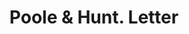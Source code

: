 ---
doi: 10.7916/D8K375NK
date_other: '1870'
date_other_textual: 1870-1879
form: correspondence
genre:
- Letters (correspondence)
name:
- Poole & Hunt
object_in_context_url: https://biggert.cul.columbia.edu/items/view/ave_biggert_00559
subject_hierarchical_geographic:
- Baltimore, Maryland, United States
subject_name:
- Poole & Hunt
title: Poole & Hunt. Letter
sort_title: Poole & Hunt. Letter
call_number: ave_biggert_00559
coordinates:
- 39.28333333333333,-76.61666666666666
pid: ave_biggert_00559
identifiers: ave_biggert_00559
thumbnail: https://derivativo-2.library.columbia.edu/iiif/2/ldpd:343815/full/!256,256/0/native.jpg
permalink: /biggert/ave_biggert_00559/
layout: iiif-image-page
---